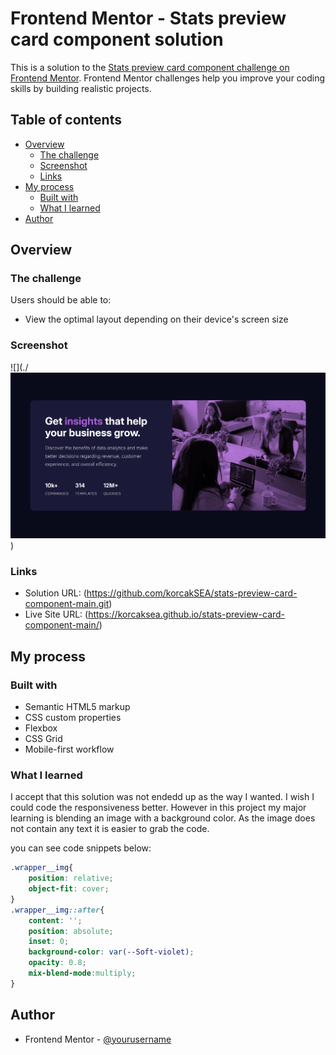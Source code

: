 # Frontend Mentor - Stats preview card component solution

This is a solution to the [Stats preview card component challenge on Frontend Mentor](https://www.frontendmentor.io/challenges/stats-preview-card-component-8JqbgoU62). Frontend Mentor challenges help you improve your coding skills by building realistic projects. 

## Table of contents

- [Overview](#overview)
  - [The challenge](#the-challenge)
  - [Screenshot](#screenshot)
  - [Links](#links)
- [My process](#my-process)
  - [Built with](#built-with)
  - [What I learned](#what-i-learned)
- [Author](#author)

## Overview

### The challenge

Users should be able to:

- View the optimal layout depending on their device's screen size

### Screenshot

![](./![alt text](image.png))

### Links

- Solution URL: (https://github.com/korcakSEA/stats-preview-card-component-main.git)
- Live Site URL: (https://korcaksea.github.io/stats-preview-card-component-main/)

## My process

### Built with

- Semantic HTML5 markup
- CSS custom properties
- Flexbox
- CSS Grid
- Mobile-first workflow

### What I learned

I accept that this solution was not endedd up as the way I wanted. I wish I could code the responsiveness better. However in this project my major learning is blending an image with a background color. As the image does not contain any text it is easier to grab the code.

you can see code snippets below:


```css
.wrapper__img{
    position: relative;
    object-fit: cover;
}
.wrapper__img::after{
    content: '';
    position: absolute;
    inset: 0;   
    background-color: var(--Soft-violet);
    opacity: 0.8;
    mix-blend-mode:multiply;
}
```

## Author

- Frontend Mentor - [@yourusername](https://www.frontendmentor.io/profile/yourusername)